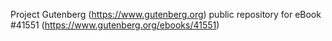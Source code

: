 Project Gutenberg (https://www.gutenberg.org) public repository for eBook #41551 (https://www.gutenberg.org/ebooks/41551)
